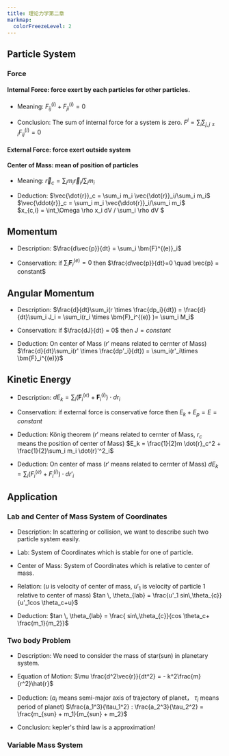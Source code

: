 ```yaml
---
title: 理论力学第二章 
markmap:
  colorFreezeLevel: 2
---
```


## Particle System 

### Force

####  Internal Force: force exert by each particles for other particles.

- Meaning: $F^{(i)}_{ij} + F^{(i)}_{ji} = 0$

- Conclusion: The sum of internal force for a system is zero. 
$F^{i} = \sum_{i} \sum_{j,j \neq i} F_{ij}^{(i)} = 0$

#### External Force: force exert outside system

#### Center of Mass: mean of position of particles

- Meaning: $\vec{r}_c = \sum_i m_i \vec{r}_i/\sum_i m_i$

- Deduction: 
$\vec{\dot{r}}_c = \sum_i m_i \vec{\dot{r}}_i/\sum_i m_i$ 
$\vec{\ddot{r}}_c = \sum_i m_i \vec{\ddot{r}}_i/\sum_i m_i$  
$x_{c\,i} = \int_\Omega \rho x_i dV / \sum_i \rho dV $

## Momentum

- Description: $\frac{d\vec{p}}{dt} = \sum_i \bm{F}^{(e)}_i$

- Conservation: 
if $\sum_i \bm{F}^{(e)}_i = 0$
then $\frac{d\vec{p}}{dt}=0 \quad \vec{p} = constant$

## Angular Momentum

- Description: $\frac{d}{dt}\sum_i(r \times \frac{dp_i}{dt}) = \frac{d}{dt}\sum_i J_i = \sum_i(r_i \times \bm{F}_i^{(e)} )= \sum_i M_i$

- Conservation:
if $\frac{dJ}{dt} = 0$
then $J = constant$

- Deduction: On center of Mass
($r'$ means related to cernter of Mass)
$\frac{d}{dt}\sum_i(r' \times \frac{dp'_i}{dt}) = \sum_i(r'_i\times \bm{F}_i^{(e)})$

## Kinetic Energy

- Description: $dE_k = \sum_i (\bm{F}^{(e)}_i + \bm{F}^{(i)}_i)\cdot dr_i$
- Conservation:
if external force is conservative force
then $E_k+E_p = E = constant$

- Deduction: König theorem
($r'$ means related to cernter of Mass, $r_c$ means the position of center of Mass)
$E_k = \frac{1}{2}m \dot{r}_c^2 + \frac{1}{2}\sum_i m_i \dot{r}'^2_i$

- Deduction: On center of mass
($r'$ means related to cernter of Mass)
$dE_k = \sum_i (F_i^{(e)} + F_i^{(i)})\cdot dr'_i$

## Application

### Lab and Center of Mass System of Coordinates
- Description: 
In scattering or collision, we want to describe such two particle system easily.

- Lab: 
System of Coordinates which is stable for one of particle.
- Center of Mass:
System of Coordinates which is relative to center of mass.

- Relation:
($u$ is velocity of center of mass, $u'_1$ is velocity of particle 1 relative to center of mass)
$tan \, \theta_{lab} = \frac{u'_1 sin\,\theta_{c}}{u'_1cos \theta_c+u}$

- Deduction:
$tan \, \theta_{lab} = \frac{ sin\,\theta_{c}}{cos \theta_c+ \frac{m_1}{m_2}}$
  

### Two body Problem

- Description:
We need to consider the mass of star(sun) in planetary system.

- Equation of Motion:
$\mu \frac{d^2\vec{r}}{dt^2} = - k^2\frac{m}{r^2}\hat{r}$

- Deduction:
($a_i$ means semi-major axis of trajectory of planet， $\tau_i$ means period of planet)
$\frac{a_1^3}{\tau_1^2} : \frac{a_2^3}{\tau_2^2} = \frac{m_{sun} + m_1}{m_{sun} + m_2}$

- Conclusion:
kepler's third law is a approximation!

### Variable Mass System